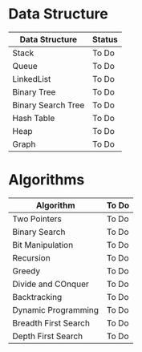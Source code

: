 # Data Structure

Data Structure| Status
--------------|-------
Stack | To Do
Queue | To Do
LinkedList | To Do
Binary Tree | To Do
Binary Search Tree | To Do
Hash Table | To Do
Heap | To Do
Graph | To Do

# Algorithms

Algorithm | To Do
----------|-------
Two Pointers | To Do
Binary Search | To Do
Bit Manipulation | To Do
Recursion | To Do
Greedy | To Do
Divide and COnquer | To Do
Backtracking | To Do
Dynamic Programming | To Do
Breadth First Search | To Do
Depth First Search | To Do
